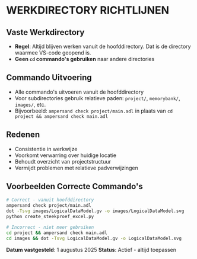 # WERKDIRECTORY RICHTLIJNEN

## Vaste Werkdirectory
- **Regel**: Altijd blijven werken vanuit de hoofddirectory. Dat is de directory waarmee VS-code geopend is.
- **Geen `cd` commando's gebruiken** naar andere directories

## Commando Uitvoering
- Alle commando's uitvoeren vanuit de hoofddirectory
- Voor subdirectories gebruik relatieve paden: `project/`, `memorybank/`, `images/`, etc.
- Bijvoorbeeld: `ampersand check project/main.adl` in plaats van `cd project && ampersand check main.adl`

## Redenen
- Consistentie in werkwijze
- Voorkomt verwarring over huidige locatie
- Behoudt overzicht van projectstructuur
- Vermijdt problemen met relatieve padverwijzingen

## Voorbeelden Correcte Commando's
```bash
# Correct - vanuit hoofddirectory
ampersand check project/main.adl
dot -Tsvg images/LogicalDataModel.gv -o images/LogicalDataModel.svg
python create_steekproef_excel.py

# Incorrect - niet meer gebruiken
cd project && ampersand check main.adl
cd images && dot -Tsvg LogicalDataModel.gv -o LogicalDataModel.svg
```

**Datum vastgesteld**: 1 augustus 2025
**Status**: Actief - altijd toepassen
